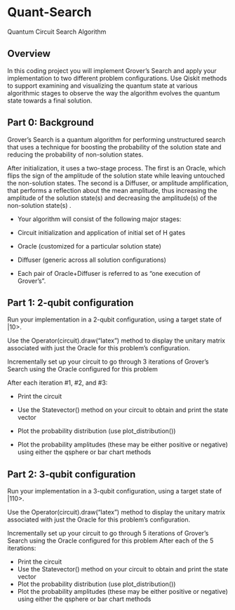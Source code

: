 # Quant-Search
Quantum Circuit Search Algorithm

## Overview

In this coding project you will implement Grover’s Search and apply your implementation to two different problem configurations. Use Qiskit methods to support examining and visualizing the quantum state at various algorithmic stages to observe the way the algorithm evolves the quantum state towards a final solution.

## Part 0: Background
Grover’s Search is a quantum algorithm for performing unstructured search that uses a technique for boosting the probability of the solution state and reducing the probability of non-solution states. 

After initialization, it uses a two-stage process. The first is an Oracle, which flips the sign of the amplitude of the solution state while leaving untouched the non-solution states. The second is a Diffuser, or amplitude amplification, that performs a reflection about the mean amplitude, thus increasing the amplitude of the solution state(s) and decreasing the amplitude(s) of the non-solution state(s) .

- Your algorithm will consist of the following major stages:

- Circuit initialization and application of initial set of H gates

- Oracle (customized for a particular solution state)

- Diffuser (generic across all solution configurations)

- Each pair of Oracle+Diffuser is referred to as “one execution of Grover’s”.

## Part 1: 2-qubit configuration
Run your implementation in a 2-qubit configuration, using a target state of |10>. 

Use the Operator(circuit).draw(“latex”) method to display the unitary matrix associated with just the Oracle  for this problem’s configuration. 

Incrementally set up your circuit to go through 3 iterations of Grover’s Search using the Oracle configured for this problem 

After each iteration #1, #2, and #3:
  
- Print the circuit

- Use the Statevector() method on your circuit to obtain and print the state vector 

- Plot the probability distribution (use plot_distribution())

- Plot the probability amplitudes (these may be either positive or negative) using either the qsphere or bar chart methods


## Part 2: 3-qubit configuration
Run your implementation in a 3-qubit configuration, using a target state of |110>. 

Use the Operator(circuit).draw(“latex”) method to display the unitary matrix associated with just the Oracle for this problem’s configuration. 

Incrementally set up your circuit to go through 5 iterations of Grover’s Search using the Oracle configured for this problem 
After each of the 5 iterations: 
- Print the circuit
- Use the Statevector() method on your circuit to obtain and print the state vector 
- Plot the probability distribution (use plot_distribution())
- Plot the probability amplitudes (these may be either positive or negative) using either the qsphere or bar chart methods

























